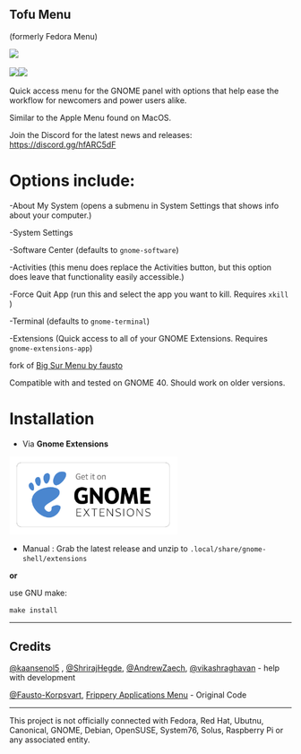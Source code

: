 ## Tofu Menu
(formerly Fedora Menu)

<img src="https://github.com/tofutech/tofumenu/blob/main/preview.png" width=375>

<img src="https://github.com/tofutech/tofumenu/blob/main/screenshot2.png" width=100><img src="https://github.com/tofutech/tofumenu/blob/main/screenshot1.png" width=275>

Quick access menu for the GNOME panel with options that help ease the workflow for newcomers and power users alike.

Similar to the Apple Menu found on MacOS.

Join the Discord for the latest news and releases: https://discord.gg/hfARC5dF



# Options include:

-About My System (opens a submenu in System Settings that shows info about your computer.)

-System Settings

-Software Center (defaults to `gnome-software`)

-Activities (this menu does replace the Activities button, but this option does leave that functionality easily accessible.)

-Force Quit App (run this and select the app you want to kill. Requires `xkill` )

-Terminal (defaults to `gnome-terminal`)

-Extensions (Quick access to all of your GNOME Extensions. Requires `gnome-extensions-app`)


fork of [Big Sur Menu by fausto](https://extensions.gnome.org/extension/3703/big-sur-menu/)

Compatible with and tested on GNOME 40. Should work on older versions.


# Installation

*  Via **Gnome Extensions**
 
[<img src="https://github.com/andyholmes/gnome-shell-extensions-badge/raw/master/get-it-on-ego.png" width=300>](https://extensions.gnome.org/extension/4272/tofu-menu/)

* Manual : Grab the latest release and unzip to `.local/share/gnome-shell/extensions`

**or**

use GNU make:

    make install


***

## Credits

[@kaansenol5](https://github.com/kaansenol5) , [@ShrirajHegde](https://github.com/ShrirajHegde), [@AndrewZaech](https://github.com/AndrewZaech), [@vikashraghavan](https://github.com/vikashraghavan) - help with development

[@Fausto-Korpsvart](https://github.com/Fausto-Korpsvart), [Frippery Applications Menu](https://extensions.gnome.org/extension/13/applications-menu/) - Original Code

***

This project is not officially connected with Fedora, Red Hat, Ubutnu, Canonical, GNOME, Debian, OpenSUSE, System76, Solus, Raspberry Pi or any associated entity.
